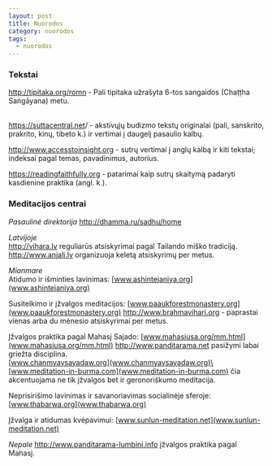 ```yaml
---
layout: post
title: Nuorodos
category: nuorodos
tags:
  - nuorodos
---
```

### Tekstai

<http://tipitaka.org/romn> - Pali tipitaka užrašyta 6-tos sangaidos (Chaṭṭha Saṅgāyana) metu.

\
<https://suttacentral.net>/ - akstivųjų budizmo tekstų originalai (pali, sanskrito, prakrito, kinų, tibeto k.) ir vertimai į daugelį pasaulio kalbų.

<http://www.accesstoinsight.org> - sutrų vertimai į anglų kalbą ir kiti tekstai; indeksai pagal temas, pavadinimus, autorius.

<https://readingfaithfully.org> - patarimai kaip sutrų skaitymą padaryti kasdienine praktika (angl. k.).

### Meditacijos centrai

_Pasaulinė direktorija_
<http://dhamma.ru/sadhu/home> 

_Latvijoje_\
<http://vihara.lv> reguliarūs atsiskyrimai pagal Tailando miško tradiciją.  
<http://www.anjali.lv> organizuoja keletą atsiskyrimų per metus.  

_Mianmare_\
Atidumo ir išminties lavinimas: 
[www.ashintejaniya.org](www.ashintejaniya.org)

Susitelkimo ir įžvalgos meditacijos: 
[www.paaukforestmonastery.org](www.paaukforestmonastery.org)
<http://www.brahmavihari.org> - paprastai vienas arba du mėnesio atsiskyrimai per metus.

Įžvalgos praktika pagal Mahasį Sajado: 
[www.mahasiusa.org/mm.html](www.mahasiusa.org/mm.html)
<http://www.panditarama.net> pasižymi labai griežta disciplina.\
[www.chanmyaysayadaw.org](www.chanmyaysayadaw.org)\
[www.meditation-in-burma.com](www.meditation-in-burma.com) čia akcentuojama ne tik įžvalgos bet ir geronoriškumo meditacija.

Neprisirišimo lavinimas ir savanoriavimas socialinėje sferoje: 
[www.thabarwa.org](www.thabarwa.org)

Įžvalga ir atidumas kvėpavimui: 
[www.sunlun-meditation.net](www.sunlun-meditation.net)

_Nepale_
<http://www.panditarama-lumbini.info> įžvalgos praktika pagal Mahasį.
